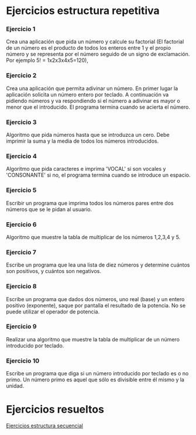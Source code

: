 # Ejercicios estructura repetitiva

### Ejercicio 1

Crea una aplicación que pida un número y calcule su factorial (El factorial de un número es el producto de todos los enteros entre 1 y el propio número y se representa por el número seguido de un signo de exclamación. Por ejemplo 5! = 1x2x3x4x5=120),

### Ejercicio 2

Crea una aplicación que permita adivinar un número. En primer lugar la aplicación solicita un número entero por teclado. A continuación va pidiendo números y va respondiendo si el número a adivinar es mayor o menor que el introducido. El programa termina cuando se acierta el número.

### Ejercicio 3

Algoritmo que pida números hasta que se introduzca un cero. Debe imprimir la suma y la media de todos los números introducidos.

### Ejercicio 4

Algoritmo que pida caracteres e imprima 'VOCAL' si son vocales y 'CONSONANTE' si no, el programa termina cuando se introduce un espacio.

### Ejercicio 5

Escribir un programa que imprima todos los números pares entre dos números que se le pidan al usuario.

### Ejercicio 6

Algoritmo que muestre la tabla de multiplicar de los números 1,2,3,4 y 5.

### Ejercicio 7

Escribe un programa que lea una lista de diez números y determine cuántos son positivos, y cuántos son negativos.

### Ejercicio 8

Escribe un programa que dados dos números, uno real (base) y un entero positivo (exponente), saque por pantalla el resultado de la potencia. No se puede utilizar el operador de potencia.

### Ejercicio 9

Realizar una algoritmo que muestre la tabla de multiplicar de un número introducido por teclado.

### Ejercicio 10

Escribe un programa que diga si un número introducido por teclado es o no primo. Un número primo es aquel que sólo es divisible entre él mismo y la unidad.

###


# Ejercicios resueltos

[Ejercicios estructura secuencial](../../ejercicios/repetitiva)